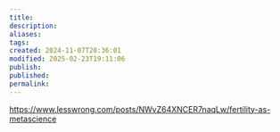 ```yaml
---
title: 
description: 
aliases: 
tags: 
created: 2024-11-07T20:36:01
modified: 2025-02-23T19:11:06
publish: 
published: 
permalink: 
---
```



https://www.lesswrong.com/posts/NWvZ64XNCER7naqLw/fertility-as-metascience
